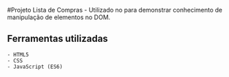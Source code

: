 #Projeto Lista de Compras - Utilizado no para demonstrar conhecimento de manipulação de elementos no DOM.

## Ferramentas utilizadas

    - HTML5
    - CSS
    - JavaScript (ES6)
